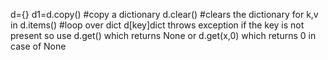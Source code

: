 d={}
d1=d.copy()	#copy a dictionary
d.clear() #clears the dictionary 
for k,v in d.items()	#loop over dict
d[key]dict throws exception if the key is not present so use d.get() which returns None or d.get(x,0) which returns 0 in case of None